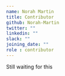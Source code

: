 ```yaml
---
name: Norah Martin
title: Contributor
github: Norah-Martin
twitter: ""
linkedin: ""
slack: ""
joining_date: ""
role : contributor
---
```


Still waiting for this
